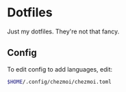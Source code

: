 # Dotfiles

Just my dotfiles. They're not that fancy.

## Config

To edit config to add languages, edit:

```bash
$HOME/.config/chezmoi/chezmoi.toml
```
